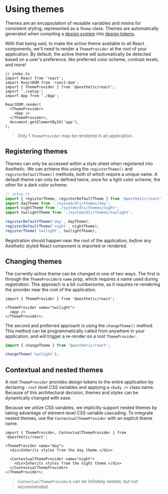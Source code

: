 # Using themes

Themes are an encapsulation of reusable variables and mixins for consistent styling, represented as
a `Theme` class. Themes are automatically generated when compiling a
[design system](../../design/about.md) into [design tokens](../../tokens/web/css-in-js.md).

With that being said, to make the active theme available to all React components, we'll need to
render a `ThemeProvider` at the root of your application. By default, the active theme will
automatically be detected based on a user's preference, like preferred color scheme, contrast
levels, and more!

```tsx
// index.ts
import React from 'react';
import ReactDOM from 'react-dom';
import { ThemeProvider } from '@aesthetic/react';
import './setup';
import App from './App';

ReactDOM.render(
  <ThemeProvider>
    <App />
  </ThemeProvider>,
  document.getElementById('app'),
);
```

> Only 1 `ThemeProvider` may be rendered in an application.

## Registering themes

Themes can only be accessed within a style sheet when registered into Aesthetic. We can achieve this
using the `registerTheme()` and `registerDefaultTheme()` methods, both of which require a unique
name. A default theme can only be defined twice, once for a light color scheme, the other for a dark
color scheme.

```ts
// setup.ts
import { registerTheme, registerDefaultTheme } from '@aesthetic/react';
import dayTheme from './system/dls/themes/day';
import nightTheme from './system/dls/themes/night';
import twilightTheme from './system/dls/themes/twilight';

registerDefaultTheme('day', dayTheme);
registerDefaultTheme('night', nightTheme);
registerTheme('twilight', twilightTheme);
```

Registration should happen near the root of the application, _before_ any Aesthetic styled React
component is imported or rendered.

## Changing themes

The currently active theme can be changed in one of two ways. The first is through the
`ThemeProvider`s `name` prop, which requires a name used during registration. This approach is a bit
cumbersome, as it requires re-rendering the provider near the root of the application.

```tsx
import { ThemeProvider } from '@aesthetic/react';

<ThemeProvider name="twilight">
  <App />
</ThemeProvider>;
```

The second and preferred approach is using the `changeTheme()` method. This method can be
programmatically called from anywhere in your application, and will trigger a re-render on a root
`ThemeProvider`.

```ts
import { changeTheme } from '@aesthetic/react';

changeTheme('twilight');
```

## Contextual and nested themes

A root `ThemeProvider` provides design tokens to the entire application by declaring `:root` level
CSS variables and applying a `<body />` class name. Because of this architectural decision, themes
and styles can be dynamically changed with ease.

Because we utilize CSS variables, we implicitly support nested themes by taking advantage of
element-level CSS variable cascading. To integrate nested themes, use the `ContextualThemeProvider`
with an explicit theme name.

```tsx
import { ThemeProvider, ContextualThemeProvider } from '@aesthetic/react';

<ThemeProvider name="day">
  <div>Inherits styles from the day theme.</div>

  <ContextualThemeProvider name="night">
    <div>Inherits styles from the night theme.</div>
  </ContextualThemeProvider>
</ThemeProvider>;
```

> `ContextualThemeProvider`s can be infinitely nested, but not recommended.
